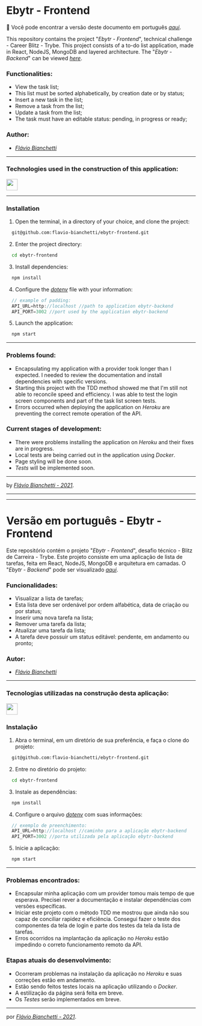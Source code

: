 # Ebytr - Frontend

:rotating_light: Você pode encontrar a versão deste documento em português _[aqui](#versão-em-português---ebytr---frontend)_.

This repository contains the project "_Ebytr - Frontend_", technical challenge - Career Blitz - Trybe. This project consists of a to-do list application, made in React, NodeJS, MongoDB and layered architecture.
The "_Ebytr - Backend_" can be viewed _[here](https://github.com/flavio-bianchetti/ebytr-backend)_.


### Functionalities:
- View the task list;
- This list must be sorted alphabetically, by creation date or by status;
- Insert a new task in the list;
- Remove a task from the list;
- Update a task from the list;
- The task must have an editable status: pending, in progress or ready;

### Author:

- _[Flávio Bianchetti](https://www.linkedin.com/in/flaviobianchetti/)_

---

### Technologies used in the construction of this application:

<section>
  <a
    href="https://reactjs.org/"
    target="_blank">
    <img
      align="center"
      height="30"
      src="https://img.shields.io/badge/React-563D7C?style=for-the-badge&logo=react&logoColor=61DAFB"
    />
  </a>
  <!-- <a
    href="https://developer.mozilla.org/en-US/docs/Web/CSS"
    target="_blank">
    <img
      align="center"
      height="30"
      src="https://img.shields.io/badge/CSS-239120?&style=for-the-badge&logo=css3&logoColor=white"
    />
  </a> -->
</section>

---

### Installation

1. Open the terminal, in a directory of your choice, and clone the project:
```bash
  git@github.com:flavio-bianchetti/ebytr-frontend.git
```

2. Enter the project directory:
```bash
  cd ebytr-frontend
```
3. Install dependencies:
```bash
  npm install
```

4. Configure the _[dotenv](https://www.npmjs.com/package/dotenv)_ file with your information:
```javascript
  // example of padding:
  API_URL=http://localhost //path to application ebytr-backend
  API_PORT=3002 //port used by the application ebytr-backend
```
5. Launch the application:
```bash
  npm start
```
---
### Problems found:
- Encapsulating my application with a provider took longer than I expected. I needed to review the documentation and install dependencies with specific versions.
- Starting this project with the TDD method showed me that I'm still not able to reconcile speed and efficiency. I was able to test the login screen components and part of the task list screen tests.
- Errors occurred when deploying the application on *Heroku* are preventing the correct remote operation of the API.

### Current stages of development:
  - There were problems installing the application on *Heroku* and their fixes are in progress.
  - Local tests are being carried out in the application using *Docker*.
  - Page styling will be done soon.
  - *Tests* will be implemented soon.
---

by _[Flávio Bianchetti - 2021](https://github.com/flavio-bianchetti)_.

---
---

# Versão em português - Ebytr - Frontend

Este repositório contém o projeto "_Ebytr - Frontend_", desafio técnico - Blitz de Carreira - Trybe. Este projeto consiste em uma aplicação de lista de tarefas, feita em React, NodeJS, MongoDB e arquitetura em camadas.
O "_Ebytr - Backend_" pode ser visualizado _[aqui](https://github.com/flavio-bianchetti/ebytr-backend)_.


### Funcionalidades: 
- Visualizar a lista de tarefas;
- Esta lista deve ser ordenável por ordem alfabética, data de criação ou por status;
- Inserir uma nova tarefa na lista;
- Remover uma tarefa da lista;
- Atualizar uma tarefa da lista;
- A tarefa deve possuir um status editável: pendente, em andamento ou pronto;

### Autor:

- _[Flávio Bianchetti](https://www.linkedin.com/in/flaviobianchetti/)_

---
### Tecnologias utilizadas na construção desta aplicação:

<section>
  <a
    href="https://pt-br.reactjs.org/docs/getting-started.html"
    target="_blank">
    <img
      align="center"
      height="30"
      src="https://img.shields.io/badge/React-563D7C?style=for-the-badge&logo=react&logoColor=61DAFB"
    />
  </a>
  <!-- <a
    href="https://developer.mozilla.org/en-US/docs/Web/CSS"
    target="_blank">
    <img
      align="center"
      height="30"
      src="https://img.shields.io/badge/CSS-239120?&style=for-the-badge&logo=css3&logoColor=white"
    />
  </a> -->
</section>

### Instalação

1. Abra o terminal, em um diretório de sua preferência, e faça o clone do projeto:
```bash
  git@github.com:flavio-bianchetti/ebytr-frontend.git
```

2. Entre no diretório do projeto:
```bash
  cd ebytr-frontend
```
3. Instale as dependências:
```bash
  npm install
```

4. Configure o arquivo _[dotenv](https://www.npmjs.com/package/dotenv)_ com suas informações:
```javascript
  // exemplo de preenchimento:
  API_URL=http://localhost //caminho para a aplicação ebytr-backend
  API_PORT=3002 //porta utilizada pela aplicação ebytr-backend
```
5. Inicie a aplicação:
```bash
  npm start 
```
---
### Problemas encontrados:
- Encapsular minha aplicação com um provider tomou mais tempo de que esperava. Precisei rever a documentação e instalar dependências com versões específicas.
- Iniciar este projeto com o método TDD me mostrou que ainda não sou capaz de conciliar rapidez e eficiência. Consegui fazer o teste dos componentes da tela de login e parte dos testes da tela da lista de tarefas.
- Erros ocorridos na implantação da aplicação no *Heroku* estão impedindo o correto funcionamento remoto da API.

### Etapas atuais do desenvolvimento:
  - Ocorreram problemas na instalação da aplicação no *Heroku* e suas correções estão em andamento.
  - Estão sendo feitos testes locais na aplicação utilizando o *Docker*.
  - A estilização da página será feita em breve.
  - Os *Testes* serão implementados em breve.

---

por _[Flávio Bianchetti - 2021](https://github.com/flavio-bianchetti)_.